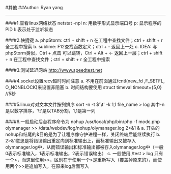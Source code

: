 #其他
##Author: Ryan yang
***
####1.查看linux网络状态
	netstat -npl
	n: 用数字形式显示端口号
	p: 显示程序的PID
	l: 表示处于监听状态
	
####2.快捷键
	a. phpStorm: ctrl + shift + n 在工程中查找文件；ctrl + shift + r 全工程中搜索
	b. sublime: F12查找函数定义；ctrl + - 返回上一处
	c. IDEA: 与phpStorm类似，Ctrl + 点击 可以跳转，Ctrl + Alt + <- 返回上一层；ctrl + shift + n 在工程中查找文件；ctrl + shift + r 全工程中搜索
	
####3.测试延迟网站
<http://www.speedtest.net>

####4.socket设置recv超时时间注意
	a. 不用在前面通过fcntl(new_fd ,F_SETFL, O_NONBLOCK)来设置非阻塞
	b. 时间结构要使用 struct timeval timeout={5,0} //5秒 
	
####5.linux对对文本文件按列排序
sort -n -t $'\t' -k 1,1 file_name > log 其中-n是以数字排序，'\t'是以TAB分割，1,1是第一列

####6.一般启动后台程序命令为 nohup /usr/local/php/bin/php -f modc.php olymanager >> /data/webdev/log/nohup/olymanager.log 2>&1 &
	a. 开头的nohup和结尾的&目的是为了让程序像守护进程一样，关闭终端后能继续执行
	b. 2>&1意思是将错误输出重定向到标准输出上，而标准输出又被存入olymanager.log中，从而错误输出和标准输出都被存入olymanager.log中（一般0表示标准输入，1表示标准输出，2表示错误输出）
	c. 一般使用./test > log 只有一个>，而这里使用>>，区别在于使用一个>是重新写入（覆盖掉原来的），而使用两个>>是追加写入，在原来log后面写入